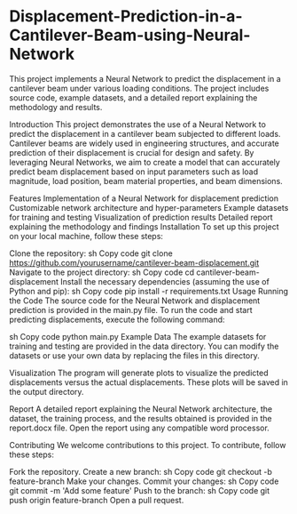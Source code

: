 # Displacement-Prediction-in-a-Cantilever-Beam-using-Neural-Network

This project implements a Neural Network to predict the displacement in a cantilever beam under various loading conditions. The project includes source code, example datasets, and a detailed report explaining the methodology and results.

Introduction
This project demonstrates the use of a Neural Network to predict the displacement in a cantilever beam subjected to different loads. Cantilever beams are widely used in engineering structures, and accurate prediction of their displacement is crucial for design and safety. By leveraging Neural Networks, we aim to create a model that can accurately predict beam displacement based on input parameters such as load magnitude, load position, beam material properties, and beam dimensions.

Features
Implementation of a Neural Network for displacement prediction
Customizable network architecture and hyper-parameters
Example datasets for training and testing
Visualization of prediction results
Detailed report explaining the methodology and findings
Installation
To set up this project on your local machine, follow these steps:

Clone the repository:
sh
Copy code
git clone https://github.com/yourusername/cantilever-beam-displacement.git
Navigate to the project directory:
sh
Copy code
cd cantilever-beam-displacement
Install the necessary dependencies (assuming the use of Python and pip):
sh
Copy code
pip install -r requirements.txt
Usage
Running the Code
The source code for the Neural Network and displacement prediction is provided in the main.py file. To run the code and start predicting displacements, execute the following command:

sh
Copy code
python main.py
Example Data
The example datasets for training and testing are provided in the data directory. You can modify the datasets or use your own data by replacing the files in this directory.

Visualization
The program will generate plots to visualize the predicted displacements versus the actual displacements. These plots will be saved in the output directory.

Report
A detailed report explaining the Neural Network architecture, the dataset, the training process, and the results obtained is provided in the report.docx file. Open the report using any compatible word processor.

Contributing
We welcome contributions to this project. To contribute, follow these steps:

Fork the repository.
Create a new branch:
sh
Copy code
git checkout -b feature-branch
Make your changes.
Commit your changes:
sh
Copy code
git commit -m 'Add some feature'
Push to the branch:
sh
Copy code
git push origin feature-branch
Open a pull request.
